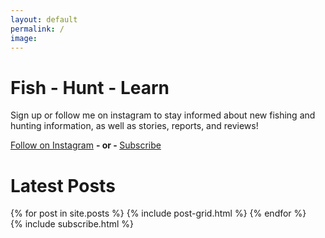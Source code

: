 ```yaml
---
layout: default
permalink: /
image:
---
```


<div class="page-lead" style="background-image:url(/images/2015_MT_Hunt_18.jpg)">
    <div class="wrap page-lead-content">
        <!-- <h1>JS-OUTDOORS</h1> -->
        <h1>Fish - Hunt - Learn</h1>
        <p>Sign up or follow me on instagram to stay informed about new fishing and hunting information, as well as stories, reports, and reviews!</p>
        <a href="https://www.instagram.com/jasonswingen/" target="_blank" class="btn-accent">Follow on Instagram</a>
        <span><b>- or - </b></span>
        <a href="#subscribe" class="btn">Subscribe</a>
    </div>
</div>

<div id="content" class="main">
  <div class="wrap">
    <h1 id="posts">Latest Posts</h1>
  <div class="tiles">
    {% for post in site.posts %}
        {% include post-grid.html %}
        {% endfor %}
  </div><!-- /.tiles -->
  </div>
</div>

<div id="subscribe" class="wrap">
{% include subscribe.html %}
<div>
